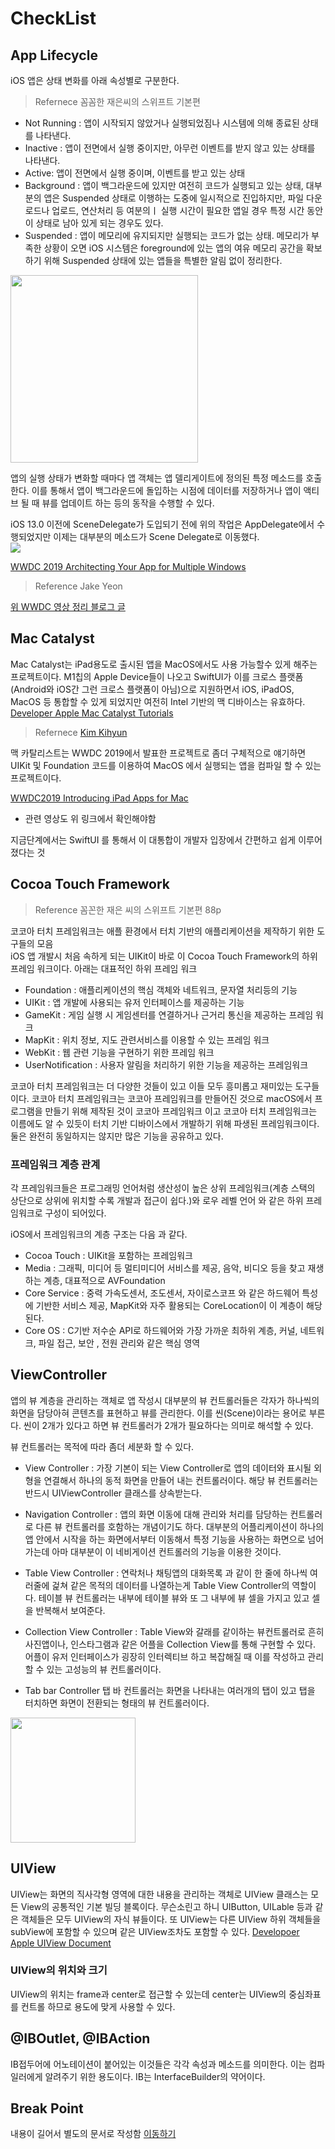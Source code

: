 # CheckList

## App Lifecycle
iOS 앱은 상태 변화를 아래 속성별로 구분한다.
>Refernece 꼼꼼한 재은씨의 스위프트 기본편
- Not Running : 앱이 시작되지 않았거나 실행되었짐나 시스템에 의해 종료된 상태를 나타낸다.
- Inactive : 앱이 전면에서 실행 중이지만, 아무런 이벤트를 받지 않고 있는 상태를 나타낸다.
- Active: 앱이 전면에서 실행 중이며, 이벤트를 받고 있는 상태
- Background : 앱이 백그라운드에 있지만 여전히 코드가 실행되고 있는 상태, 대부분의 앱은 Suspended 상태로 이행하는 도중에 일시적으로 진입하지만, 파일 다운로드나 업로드, 연산처리 등 여분의ㅣ 실행 시간이 필요한 앱일 경우 특정 시간 동안 이 상태로 남아 있게 되는 경우도 있다.
- Suspended : 앱이 메모리에 유지되지만 실행되는 코드가 없는 상태. 메모리가 부족한 상황이 오면 iOS 시스템은 foreground에 있는 앱의 여유 메모리 공간을 확보하기 위해 Suspended 상태에 있는 앱들을 특별한 알림 없이 정리한다.

<img src="src/AppLifyCycle.png" width="300">

앱의 실행 상태가 변화할 때마다 앱 객체는 앱 델리게이트에 정의된 특정 메소드를 호출한다. 이를 통해서 앱이 백그라운드에 돌입하는 시점에 데이터를 저장하거나 앱이 액티브 될 때 뷰를 업데이트 하는 등의 동작을 수행할 수 있다.

iOS 13.0 이전에 SceneDelegate가 도입되기 전에 위의 작업은 AppDelegate에서 수행되었지만 이제는 대부분의 메소드가 Scene Delegate로 이동했다.<br>
![](src/wwdc2019_1.png)

[WWDC 2019 Architecting Your App for Multiple Windows](https://developer.apple.com/videos/play/wwdc2019/258/)
>Reference Jake Yeon

[위 WWDC 영상 정리 블로그 글](https://velog.io/@minni/Architecting-your-app-for-multiple-windows)

## Mac Catalyst
Mac Catalyst는 iPad용도로 출시된 앱을 MacOS에서도 사용 가능할수 있게 해주는 프로젝트이다.
M1칩의 Apple Device들이 나오고 SwiftUI가 이를 크로스 플랫폼(Android와 iOS간 그런 크로스 플랫폼이 아님)으로 지원하면서 iOS, iPadOS, MacOS 등 통합할 수 있게 되었지만 여전히 Intel 기반의 맥 디바이스는 유효하다.
[Developer Apple Mac Catalyst Tutorials](https://developer.apple.com/tutorials/mac-catalyst)


>Refernece [Kim Kihyun](https://velog.io/@wimes/Catalyst%EC%99%80-SwiftUI)

맥 카탈리스트는 WWDC 2019에서 발표한 프로젝트로 좀더 구체적으로 얘기하면 UIKit 및 Foundation 코드를 이용하여 MacOS 에서 실행되는 앱을 컴파일 할 수 있는 프로젝트이다.

[WWDC2019 Introducing iPad Apps for Mac](https://developer.apple.com/videos/play/wwdc2019/205/)
- 관련 영상도 위 링크에서 확인해야함

지금단계에서는 SwiftUI 를 통해서 이 대통합이 개발자 입장에서 간편하고 쉽게 이루어졌다는 것

## Cocoa Touch Framework

>Reference 꼼꼰한 재은 씨의 스위프트 기본편 88p

코코아 터치 프레임워크는 애플 환경에서 터치 기반의 애플리케이션을 제작하기 위한 도구들의 모음<br>
iOS 앱 개발시 처음 속하게 되는 UIKit이 바로 이 Cocoa Touch Framework의 하위 프레임 워크이다. 아래는 대표적인 하위 프레임 워크
- Foundation : 애플리케이션의 핵심 객체와 네트워크, 문자열 처리등의 기능
- UIKit : 앱 개발에 사용되는 유저 인터페이스를 제공하는 기능
- GameKit : 게임 실행 시 게임센터를 연결하거나 근거리 통신을 제공하는 프레임 워크
- MapKit : 위치 정보, 지도 관련서비스를 이용할 수 있는 프레임 워크
- WebKit : 웹 관련 기능을 구현하기 위한 프레임 워크
- UserNotification : 사용자 알림을 처리하기 위한 기능을 제공하는 프레임워크

코코아 터치 프레임워크는 더 다양한 것들이 있고 이들 모두 흥미롭고 재미있는 도구들이다.
코코아 터치 프레임워크는 코코아 프레임워크를 만들어진 것으로 macOS에서 프로그램을 만들기 위해 제작된 것이 코코아 프레임워크 이고 코코아 터치 프레임워크는 이름에도 알 수 있듯이 터치 기반 디바이스에서 개발하기 위해 파생된 프레임워크이다. 둘은 완전히 동일하지는 않지만 많은 기능을 공유하고 있다.

### 프레임워크 계층 관계
각 프레임워크들은 프로그래밍 언어처럼 생산성이 높은 상위 프레임워크(계층 스택의 상단으로 상위에 위치할 수록 개발과 접근이 쉽다.)와 로우 레벨 언어 와 같은 하위 프레임워크로 구성이 되어있다. 

iOS에서 프레임워크의 계층 구조는 다음 과 같다.
- Cocoa Touch : UIKit을 포함하는 프레임워크
- Media : 그래픽, 미디어 등 멀티미디어 서비스를 제공, 음악, 비디오 등을 찾고 재생하는 계층, 대표적으로 AVFoundation
- Core Service : 중력 가속도센서, 조도센서, 자이로스코프 와 같은 하드웨어 특성에 기반한 서비스 제공, MapKit와 자주 활용되는 CoreLocation이 이 계층이 해당된다.
- Core OS : C기반 저수순 API로 하드웨어와 가장 가까운 최하위 계층, 커널, 네트워크, 파일 접근, 보안 , 전원 관리와 같은 핵심 영역

## ViewController 
앱의 뷰 계층을 관리하는 객체로  앱 작성시 대부분의 뷰 컨트롤러들은 각자가 하나씩의 화면을 담당아혀 콘텐츠를 표현하고 뷰를 관리한다. 이를 씬(Scene)이라는 용어로 부른다. 씬이 2개가 있다고 하면 뷰 컨트롤러가 2개가 필요하다는 의미로 해석할 수 있다. 

뷰 컨트롤러는 목적에 따라 좀더 세분화 할 수 있다.
- View Controller : 가장 기본이 되는 View Controller로 앱의 데이터와 표시될 외형을 연결해서 하나의 동적 화면을 만들어 내는 컨트롤러이다. 해당 뷰 컨트롤러는 반드시 UIViewController 클래스를 상속받는다.

- Navigation Controller : 앱의 화면 이동에 대해 관리와 처리를 담당하는 컨트롤러로 다른 뷰 컨트롤러를 호함하는 개념이기도 하다. 대부분의 어플리케이션이 하나의 앱 안에서 시작을 하는 화면에서부터 이동해서 특정 기능을 사용하는 화면으로 넘어가는데 아마 대부분이 이 네비게이션 컨트롤러의 기능을 이용한 것이다.

- Table View Controller : 연락처나 채팅앱의 대화목록 과 같이 한 줄에 하나씩 여러줄에 걽쳐 같은 목적의 데이터를 나열하는게 Table View Controller의 역할이다. 테이블 뷰 컨트롤러는 내부에 테이블 뷰와 또 그 내부에 뷰 셀을 가지고 있고 셀을 반복해서 보여준다.

- Collection View Controller : Table View와 갈래를 같이하는 뷰컨트롤러로 흔히 사진앱이나, 인스타그램과 같은 어플을 Collection View를 통해 구현할 수 있다. 어플이 유저 인터페이스가 굉장히 인터렉티브 하고 복잡해질 때 이를 작성하고 관리할 수 있는 고성능의 뷰 컨트롤러이다.

- Tab bar Controller
탭 바 컨트롤러는 화면을 나타내는 여러개의 탭이 있고 탭을 터치하면 화면이 전환되는 형태의 뷰 컨트롤러이다.<br>
<img src="src/TimerApp.jpeg" width="200">

## UIView
UIView는 화면의 직사각형 영역에 대한 내용을 관리하는 객체로 UIView 클래스는 모든 View의 공통적인 기본 빌딩 블록이다. 무슨소린고 하니
UIButton, UILable 등과 같은 객체들은 모두 UIView의 자식 뷰들이다.
또 UIView는 다른 UIView 하위 객체들을 subView에 포함할 수 있으며 같은 UIView조차도 포함할 수 있다.
[Developoer Apple UIView Document](https://developer.apple.com/documentation/uikit/uiview)

### UIView의 위치와 크기
UIView의 위치는 frame과 center로 접근할 수 있는데 center는 UIView의 중심좌표를 컨트롤 하므로 용도에 맞게 사용할 수 있다.

## @IBOutlet, @IBAction
IB접두어에 어노테이션이 붙어있는 이것들은 각각 속성과 메소드를 의미한다. 이는 컴파일러에게 알려주기 위한 용도이다.
IB는 InterfaceBuilder의 약어이다.

## Break Point
내용이 길어서 별도의 문서로 작성함 [이동하기](DebugAndBraekPoint.md)